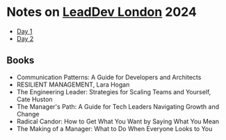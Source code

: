 # Notes on [LeadDev London](https://leaddev.com/leaddev-london/) 2024

- [Day 1](day1.md)
- [Day 2](day2.md)

## Books

- Communication Patterns: A Guide for Developers and Architects
- RESILIENT MANAGEMENT, Lara Hogan
- The Engineering Leader: Strategies for Scaling Teams and Yourself, Cate Huston
- The Manager's Path: A Guide for Tech Leaders Navigating Growth and Change
- Radical Candor: How to Get What You Want by Saying What You Mean
- The Making of a Manager: What to Do When Everyone Looks to You

